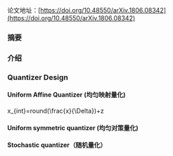 论文地址：[https://doi.org/10.48550/arXiv.1806.08342](https://doi.org/10.48550/arXiv.1806.08342)  

### 摘要
### 介绍
### Quantizer Design
#### Uniform Affine Quantizer (均匀映射量化)
x_{int}=round(\frac{x}{\Delta})+z
#### Uniform symmetric quantizer (均匀对策量化)
#### Stochastic quantizer（随机量化）